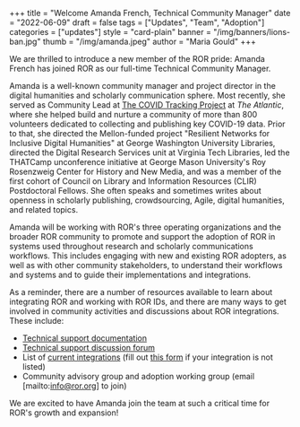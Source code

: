 +++
title = "Welcome Amanda French, Technical Community Manager"
date = "2022-06-09"
draft = false
tags = ["Updates", "Team", "Adoption"]
categories = ["updates"]
style = "card-plain"
banner = "/img/banners/lions-ban.jpg"
thumb = "/img/amanda.jpeg"
author = "Maria Gould"
+++

We are thrilled to introduce a new member of the ROR pride: Amanda French has joined ROR as our full-time Technical Community Manager.

Amanda is a well-known community manager and project director in the digital humanities and scholarly
communication sphere. Most recently, she served as Community Lead at [The COVID Tracking Project](https://covidtracking.com/) at _The Atlantic_, where she helped build and nurture a community of more than 800 volunteers dedicated to collecting and publishing key COVID-19 data. Prior to that, she directed the Mellon-funded project "Resilient Networks for Inclusive Digital Humanities" at George Washington University Libraries, directed the Digital Research Services unit at Virginia Tech Libraries, led the THATCamp unconference initiative at George Mason University's Roy Rosenzweig Center for History and New Media, and was a member of the first cohort of Council on Library and Information Resources (CLIR) Postdoctoral Fellows. She often speaks and sometimes writes about openness in scholarly publishing, crowdsourcing, Agile, digital humanities, and related topics.

Amanda will be working with ROR's three operating organizations and the broader ROR community to promote and support the adoption of ROR in systems used throughout research and scholarly communications workflows. This includes engaging with new and existing ROR adopters, as well as with other community stakeholders, to understand their workflows and systems and to guide their implementations and integrations.

As a reminder, there are a number of resources available to learn about integrating ROR and working with ROR IDs, and there are many ways to get involved in community activities and discussions about ROR integrations. These include:

- [Technical support documentation](https://ror.readme.io)
- [Technical support discussion forum](https://groups.google.com/a/ror.org/g/ror-api-users?pli=1)
- List of [current integrations](https://ror.org/integrations) (fill out [this form](https://airtable.com/shrQlmqDpXie13ufz) if your integration is not listed)
- Community advisory group and adoption working group (email [mailto:info@ror.org] to join)

 We are excited to have Amanda join the team at such a critical time for ROR's growth and expansion!
